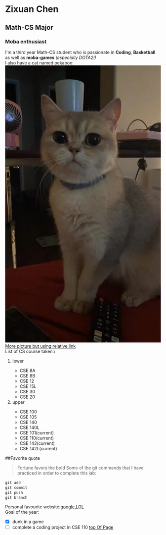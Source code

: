 # Zixuan Chen
## Math-CS Major
### Moba enthusiast
I'm a third year Math-CS student who is passionate in **Coding**, **Basketball** as well as **moba-games** *(especially DOTA2!)* \
I also have a cat named pekaboo:\
![](diangun.JPG)\
[More picture but using relative link](diangun2.HEIC)\
List of CS course taken:\
<ol>
<li>lower</li>
    <ul>
    <li>CSE 8A</li>
    <li>CSE 8B</li>
    <li>CSE 12</li>
    <li>CSE 15L</li>
    <li>CSE 30</li>
    <li>CSE 20</li>
    </ul>
<li>upper</li>
    <ul>
    <li>CSE 100</li>
    <li>CSE 105</li>
    <li>CSE 140</li>
    <li>CSE 140L</li>
    <li>CSE 101(current)</li>
    <li>CSE 110(current)</li>
    <li>CSE 142(current)</li>
    <li>CSE 142L(current)</li>
    </ul>
</ol>

##Favorite quote
>Fortune favors the bold
Some of the git commands that I have practiced in order to complete this lab:
```
git add
git commit
git push
git branch
```

Personal favourite website:[google](google.com),[LOL](https://www.leagueoflegends.com/en-us/)\
Goal of the year:
- [x] dunk in a game
- [ ] complete a coding project in CSE 110
[top Of Page](#Zixuan-Chen)
